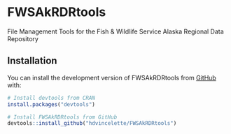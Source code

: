 
<!-- README.md is generated from README.Rmd. Please edit that file -->

# FWSAkRDRtools

<!-- badges: start -->
<!-- badges: end -->

File Management Tools for the Fish & Wildlife Service Alaska Regional
Data Repository

## Installation

You can install the development version of FWSAkRDRtools from
[GitHub](https://github.com/) with:

``` r
# Install devtools from CRAN
install.packages("devtools")

# Install FWSAkRDRtools from GitHub
devtools::install_github("hdvincelette/FWSAkRDRtools")
```
